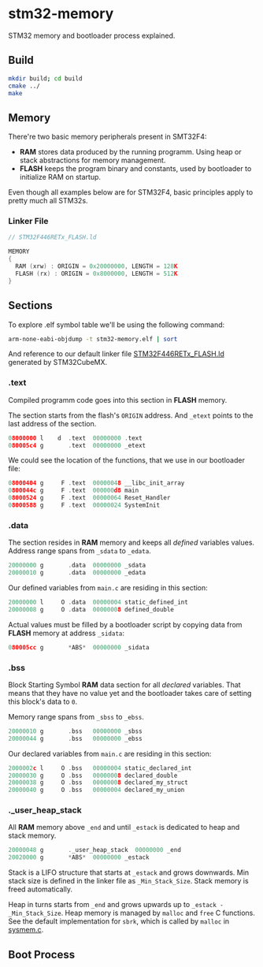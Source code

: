 # stm32-memory

STM32 memory and bootloader process explained.

## Build
```sh
mkdir build; cd build
cmake ../
make
```

## Memory

There're two basic memory peripherals present in SMT32F4:

* **RAM** stores data produced by the running programm. Using heap or stack abstractions for memory management.
* **FLASH** keeps the program binary and constants, used by bootloader to initialize RAM on startup.

Even though all examples below are for STM32F4, basic principles apply to pretty much all STM32s.

### Linker File

```c
// STM32F446RETx_FLASH.ld

MEMORY
{
  RAM (xrw) : ORIGIN = 0x20000000, LENGTH = 128K
  FLASH (rx) : ORIGIN = 0x8000000, LENGTH = 512K
}
```

## Sections

To explore .elf symbol table we'll be using the following command:
```sh
arm-none-eabi-objdump -t stm32-memory.elf | sort
```
And reference to our default linker file [STM32F446RETx_FLASH.ld](./src/STM32F446RETx_FLASH.ld) generated by STM32CubeMX.


### .text 
Compiled programm code goes into this section in **FLASH** memory.

The section starts from the flash's `ORIGIN` address. And `_etext` points to the last address of the section.

```c
08000000 l    d  .text	00000000 .text
080005c4 g       .text	00000000 _etext
```

We could see the location of the functions, that we use in our bootloader file:

```c
08000404 g     F .text	00000048 __libc_init_array
0800044c g     F .text	000000d8 main
08000524 g     F .text	00000064 Reset_Handler
08000588 g     F .text	00000024 SystemInit
```

### .data

The section resides in **RAM** memory and keeps all _defined_ variables values. Address range spans from `_sdata` to `_edata`.


```c
20000000 g       .data	00000000 _sdata
20000010 g       .data	00000000 _edata
```

Our defined variables from `main.c` are residing in this section:
```c
20000000 l     O .data	00000004 static_defined_int
20000008 g     O .data	00000008 defined_double
```

Actual values must be filled by a bootloader script by copying data from **FLASH** memory at address `_sidata`:
```c
080005cc g       *ABS*	00000000 _sidata
```

### .bss

Block Starting Symbol **RAM** data section for all _declared_ variables. That means that they have no value yet and the bootloader takes care of setting this block's data to `0`.

Memory range spans from `_sbss` to `_ebss`.
```c
20000010 g       .bss	00000000 _sbss
20000044 g       .bss	00000000 _ebss
```

Our declared variables from `main.c` are residing in this section:
```c
2000002c l     O .bss	00000004 static_declared_int
20000030 g     O .bss	00000008 declared_double
20000038 g     O .bss	00000008 declared_my_struct
20000040 g     O .bss	00000004 declared_my_union
```

### ._user_heap_stack

All **RAM** memory above `_end` and until `_estack` is dedicated to heap and stack memory.

```c
20000048 g       ._user_heap_stack	00000000 _end
20020000 g       *ABS*	00000000 _estack
```

Stack is a LIFO structure that starts at `_estack` and grows downwards. Min stack size is defined in the linker file as `_Min_Stack_Size`. Stack memory is freed automatically.

Heap in turns starts from `_end` and grows upwards up to `_estack - _Min_Stack_Size`. Heap memory is managed by `malloc` and `free` C functions. See the default implementation for `sbrk`, which is called by `malloc` in [sysmem.c](./src/sysmem.c).

## Boot Process